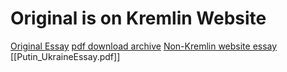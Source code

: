 # Original is on Kremlin Website
[Original Essay](http://en.kremlin.ru/events/president/news/66181)
[pdf download archive](https://archive.org/download/vladimir-putin-on-the-historical-unity-of-russians-and-ukrainians/Vladimir%20Putin%20-%20On%20the%20Historical%20Unity%20of%20Russians%20and%20Ukrainians.pdf)
[Non-Kremlin website essay](https://en.wikisource.org/wiki/On_the_Historical_Unity_of_Russians_and_Ukrainians)
[[Putin_UkraineEssay.pdf]]

